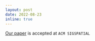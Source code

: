 ```yaml
---
layout: post
date: 2022-08-23
inline: true
---
```


[Our paper](https://dl.acm.org/doi/pdf/10.1145/3557915.3561025)  is accepted at  `ACM SIGSPATIAL`
